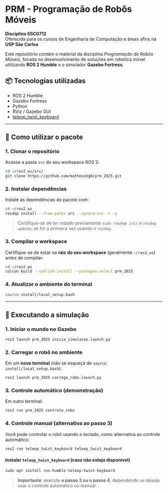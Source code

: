 # PRM - Programação de Robôs Móveis

**Disciplina SSC0712**  
Oferecida para os cursos de Engenharia de Computação e áreas afins na **USP São Carlos**

Este repositório contém o material da disciplina *Programação de Robôs Móveis*, focada no desenvolvimento de soluções em robótica móvel utilizando **ROS 2 Humble** e o simulador **Gazebo Fortress**.

## 📦 Tecnologias utilizadas

- ROS 2 Humble
- Gazebo Fortress
- Python
- RViz / Gazebo GUI
- [teleop_twist_keyboard](https://github.com/ros2/teleop_twist_keyboard)

---

## 🚀 Como utilizar o pacote

### 1. Clonar o repositório

Acesse a pasta `src` do seu workspace ROS 2:

```bash
cd ~/ros2_ws/src/
git clone https://github.com/matheusbg8/prm_2025.git
````

### 2. Instalar dependências

Instale as dependências do pacote com:

```bash
cd ~/ros2_ws
rosdep install --from-paths src --ignore-src -r -y
```

> Certifique-se de ter rodado previamente `sudo rosdep init` e `rosdep update`, se for a primeira vez usando o `rosdep`.

### 3. Compilar o workspace

Certifique-se de estar na **raiz do seu workspace** (geralmente `~/ros2_ws`) antes de compilar:

```bash
cd ~/ros2_ws
colcon build --symlink-install --packages-select prm_2025
```

### 4. Atualizar o ambiente do terminal

```bash
source install/local_setup.bash
```

---

## 🧪 Executando a simulação

### 1. Iniciar o mundo no Gazebo

```bash
ros2 launch prm_2025 inicia_simulacao.launch.py
```

### 2. Carregar o robô no ambiente

Em um **novo terminal** (não se esqueça de `source install/local_setup.bash`):

```bash
ros2 launch prm_2025 carrega_robo.launch.py
```

### 3. Controle automático (demonstração)

Em outro terminal:

```bash
ros2 run prm_2025 controle_robo
```

### 4. **Controle manual (alternativa ao passo 3)**

Você pode controlar o robô usando o teclado, como alternativa ao controle automático:

```bash
ros2 run teleop_twist_keyboard teleop_twist_keyboard
```

#### Instalar `teleop_twist_keyboard` (caso não esteja disponível)

```bash
sudo apt install ros-humble-teleop-twist-keyboard
```

> **Importante**: execute **o passo 3 *ou* o passo 4**, dependendo se deseja usar o controle automático ou manual.
